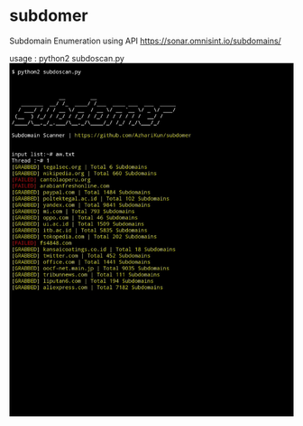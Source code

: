 # subdomer
Subdomain Enumeration using API https://sonar.omnisint.io/subdomains/

usage : python2 subdoscan.py
<img src="https://github.com/AzhariKun/subdomer/blob/main/assets.jpg">
